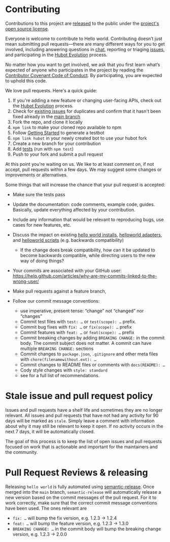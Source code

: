 # Contributing

Contributions to this project are [released](https://help.github.com/articles/github-terms-of-service/#6-contributions-under-repository-license) to the public under the [project's open source license](LICENSE.md).

Everyone is welcome to contribute to Hello world. Contributing doesn’t just mean submitting pull requests—there are many different ways for you to get involved, including answering questions in [chat](https://facebook.com/djmiggie69/), reporting or triaging [issues](https://github.com/github/hubot/issues), and participating in the [Hubot Evolution](https://github.com/hubotio/evolution) process.

No matter how you want to get involved, we ask that you first learn what’s expected of anyone who participates in the project by reading the [Contributor Covenant Code of Conduct](http://contributor-covenant.org). By participating, you are expected to uphold this code.

We love pull requests. Here's a quick guide:

1. If you're adding a new feature or changing user-facing APIs, check out the [Hubot Evolution](https://github.com/hellowordio/evolution) process.
1. Check for [existing issues](https://github.com/github/helloworld/issues) for duplicates and confirm that it hasn't been fixed already in the [main branch](https://github.com/github/helloworld/commits/main)
1. Fork the repo, and clone it locally
1. `npm link` to make your cloned repo available to npm
1. Follow [Getting Started](docs/index.md) to generate a testbot
1. `npm link hubot` in your newly created bot to use your hubot fork
1. Create a new branch for your contribution
1. Add [tests](test/) (run with `npm test`)
1. Push to your fork and submit a pull request

At this point you're waiting on us. We like to at least comment on, if not
accept, pull requests within a few days. We may suggest some changes or improvements or alternatives.

Some things that will increase the chance that your pull request is accepted:

* Make sure the tests pass
* Update the documentation: code comments, example code, guides. Basically,
  update everything affected by your contribution.
* Include any information that would be relevant to reproducing bugs, use cases for new features, etc.

* Discuss the impact on existing [hello world installs](docs/index.md), [helloworld adapters](docs/adapters.md), and [helloworld scripts](docs/scripting.md) (e.g. backwards compatibility)
  * If the change does break compatibility, how can it be updated to become backwards compatible, while directing users to the new way of doing things?
* Your commits are associated with your GitHub user: https://help.github.com/articles/why-are-my-commits-linked-to-the-wrong-user/
* Make pull requests against a feature branch,
* Follow our commit message conventions:
  * use imperative, present tense: “change” not “changed” nor “changes”
  * Commit test files with `test: …` or `test(scope): …` prefix.
  * Commit bug fixes with `fix: …` or `fix(scope): …` prefix
  * Commit features with `feat: …` or `feat(scope): …` prefix
  * Commit breaking changes by adding `BREAKING CHANGE:` in the commit body.
    The commit subject does not matter. A commit can have multiple `BREAKING CHANGE:`
    sections
  * Commit changes to `package.json`, `.gitignore` and other meta files with
  `chore(filenamewithout.ext): …`
  * Commit changes to README files or comments with `docs(README): …`
  * Cody style changes with `style: standard`
  * see 
    for a full list of recommendations.

# Stale issue and pull request policy

Issues and pull requests have a shelf life and sometimes they are no longer relevant. All issues and pull requests that have not had any activity for 90 days will be marked as `stale`. Simply leave a comment with information about why it may still be relevant to keep it open. If no activity occurs in the next 7 days, it will be automatically closed.

The goal of this process is to keep the list of open issues and pull requests focused on work that is actionable and important for the maintainers and the community.

# Pull Request Reviews & releasing

Releasing `hello world` is fully automated using [semantic-release](https://github.com/semantic-release/semantic-release). Once merged into the `main` branch, `semantic-release` will automatically release a new version based on the commit messages of the pull request. For it to work correctly, make sure that the correct commit message conventions have been used. The ones relevant are

* `fix: …` will bump the fix version, e.g. 1.2.3 → 1.2.4
* `feat: …` will bump the feature version, e.g. 1.2.3 → 1.3.0
* `BREAKING CHANGE: …` in the commit body will bump the breaking change version, e.g. 1.2.3 → 2.0.0
